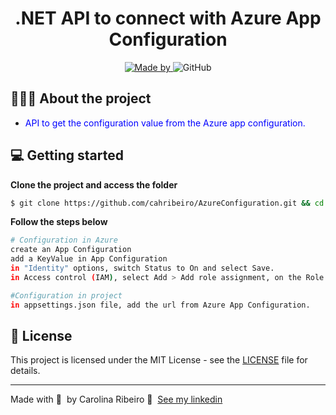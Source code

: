 <h1 align="center">
	<!-- <img alt="Logo" src=".github/logo.png" width="200px" /> -->
  .NET API to connect with Azure App Configuration
</h1>

<p align="center">

  <a href="https://www.linkedin.com/in/ana-carolina-ribeiro-santos/">
    <img alt="Made by" src="https://img.shields.io/badge/made%20by-Carolina%20Ribeiro-blue">
  </a>
  
  <img alt="GitHub" src="https://img.shields.io/badge/license-MIT-green">
</p>

## 👩🏻‍💻 About the project

- <p style="color: blue;">API to get the configuration value from the Azure app configuration.</p>

## 💻 Getting started

**Clone the project and access the folder**

```bash
$ git clone https://github.com/cahribeiro/AzureConfiguration.git && cd NLWHeatWeb
```

**Follow the steps below**

```bash
# Configuration in Azure
create an App Configuration
add a KeyValue in App Configuration
in "Identity" options, switch Status to On and select Save.
in Access control (IAM), select Add > Add role assignment, on the Role tab, select the App Configuration Data Reader role. on the Members tab, select Managed identity, and then select Select members. Add your user.

#Configuration in project
in appsettings.json file, add the url from Azure App Configuration.

```

## 📝 License

This project is licensed under the MIT License - see the [LICENSE](LICENSE) file for details.

---

Made with 💜 &nbsp;by Carolina Ribeiro 👋 &nbsp;[See my linkedin](https://www.linkedin.com/in/ana-carolina-ribeiro-santos/)
